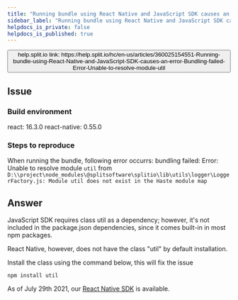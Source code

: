 ```yaml
---
title: "Running bundle using React Native and JavaScript SDK causes an error. Bundling failed: Error: Unable to resolve module `util`"
sidebar_label: "Running bundle using React Native and JavaScript SDK causes an error. Bundling failed: Error: Unable to resolve module `util`"
helpdocs_is_private: false
helpdocs_is_published: true
---
```


<p>
  <button style={{borderRadius:'8px', border:'1px', fontFamily:'Courier New', fontWeight:'800', textAlign:'left'}}> help.split.io link: https://help.split.io/hc/en-us/articles/360025154551-Running-bundle-using-React-Native-and-JavaScript-SDK-causes-an-error-Bundling-failed-Error-Unable-to-resolve-module-util </button>
</p>

## Issue

### Build environment

react: 16.3.0
react-native: 0.55.0

### Steps to reproduce

When running the bundle, following error occurrs: bundling failed: Error: Unable to resolve module `util` from `D:\\project\node_modules\@splitsoftware\splitio\lib\utils\logger\LoggerFactory.js: Module util does not exist in the Haste module map`

## Answer

JavaScript SDK requires class util as a dependency; however, it's not included in the package.json dependencies, since it comes built-in in most npm packages.

React Native, however, does not have the class "util" by default installation.

Install the class using the command below, this will fix the issue
```
npm install util
```

As of July 29th 2021, our [React Native SDK](https://help.split.io/hc/en-us/articles/4406066357901-React-Native-SDK) is available.